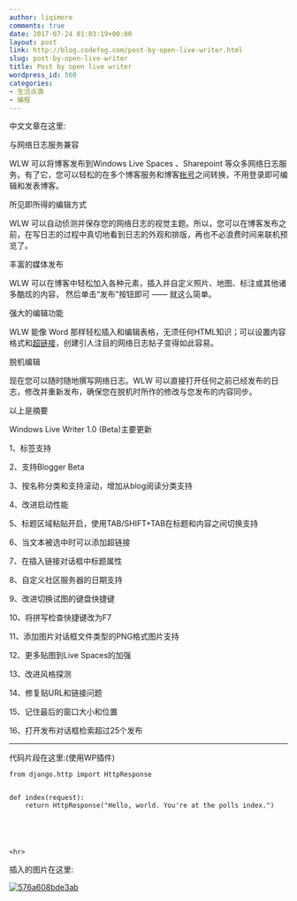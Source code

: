 ```yaml
---
author: liqimore
comments: true
date: 2017-07-24 01:03:19+00:00
layout: post
link: http://blog.codefog.com/post-by-open-live-writer.html
slug: post-by-open-live-writer
title: Post by open live writer
wordpress_id: 560
categories:
- 生活点滴
- 编程
---
```


中文文章在这里:

与网络日志服务兼容

WLW 可以将博客发布到Windows Live Spaces 、Sharepoint 等众多网络日志服务。有了它，您可以轻松的在多个博客服务和博客[帐号](https://baike.baidu.com/item/%E5%B8%90%E5%8F%B7)之间转换，不用登录即可编辑和发表博客。



所见即所得的编辑方式

WLW 可以自动侦测并保存您的网络日志的视觉主题。所以，您可以在博客发布之前，在写日志的过程中真切地看到日志的外观和排版，再也不必浪费时间来联机预览了。



丰富的媒体发布

WLW 可以在博客中轻松加入各种元素，插入并自定义照片、地图、标注或其他诸多酷炫的内容， 然后单击“发布”按钮即可 —— 就这么简单。



强大的编辑功能

WLW 能像 Word 那样轻松插入和编辑表格，无须任何HTML知识；可以设置内容格式和[超链接](https://baike.baidu.com/item/%E8%B6%85%E9%93%BE%E6%8E%A5)，创建引人注目的网络日志帖子变得如此容易。



脱机编辑

现在您可以随时随地撰写网络日志。WLW 可以直接打开任何之前已经发布的日志，修改并重新发布，确保您在脱机时所作的修改与您发布的内容同步。

以上是摘要

<!-- more -->



Windows Live Writer 1.0 (Beta)主要更新

1、标签支持

2、支持Blogger Beta

3、按名称分类和支持滚动，增加从blog阅读分类支持

4、改进启动性能

5、标题区域粘贴开启，使用TAB/SHIFT+TAB在标题和内容之间切换支持

6、当文本被选中时可以添加超链接

7、在插入链接对话框中标题属性

8、自定义社区服务器的日期支持

9、改进切换试图的键盘快捷键

10、将拼写检查快捷键改为F7

11、添加图片对话框文件类型的PNG格式图片支持

12、更多贴图到Live Spaces的加强

13、改进风格探测

14、修复贴URL和链接问题

15、记住最后的窗口大小和位置

16、打开发布对话框检索超过25个发布



* * *



代码片段在这里:(使用WP插件)

  


  



    
    from django.http import HttpResponse
    
    
    def index(request):
        return HttpResponse("Hello, world. You're at the polls index.")




    
    <hr>



插入的图片在这里:

[![576a608bde3ab](https://static.timelovelife.com/qiniu/old/2017/07/576a608bde3ab_thumb-1.jpg)](https://static.timelovelife.com/qiniu/old/2017/07/576a608bde3ab-1.jpg)
